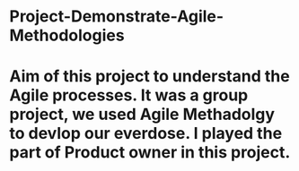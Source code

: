 # Project-Demonstrate-Agile-Methodologies
# Aim of this project to understand the Agile processes. It was a group project, we used Agile Methadolgy to devlop our everdose. I played the part of Product owner in this project.
